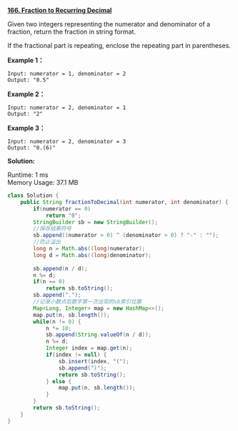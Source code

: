 **[166. Fraction to Recurring Decimal](https://leetcode.com/problems/fraction-to-recurring-decimal/)**

Given two integers representing the numerator and denominator of a fraction, return the fraction in string format.

If the fractional part is repeating, enclose the repeating part in parentheses.

**Example 1：**

```
Input: numerator = 1, denominator = 2
Output: "0.5"

```

**Example 2：**

```
Input: numerator = 2, denominator = 1
Output: "2"

```

**Example 3：**

```
Input: numerator = 2, denominator = 3
Output: "0.(6)"

```

**Solution:**

Runtime: 1 ms<br/>
Memory Usage: 37.1 MB

```java
class Solution {
    public String fractionToDecimal(int numerator, int denominator) {
        if(numerator == 0)
            return "0";
        StringBuilder sb = new StringBuilder();
        //保存结果符号
        sb.append((numerator > 0) ^ (denominator > 0) ? "-" : "");
        //防止溢出
        long n = Math.abs((long)numerator);
        long d = Math.abs((long)denominator);
        
        sb.append(n / d);
        n %= d;
        if(n == 0)
            return sb.toString();
        sb.append(".");
        //记录小数点后数字第一次出现的sb索引位置
        Map<Long, Integer> map = new HashMap<>();
        map.put(n, sb.length());
        while(n != 0) {
            n *= 10;
            sb.append(String.valueOf(n / d));
            n %= d;
            Integer index = map.get(n);
            if(index != null) {
                sb.insert(index, "(");
                sb.append(")");
                return sb.toString();
            } else {
                map.put(n, sb.length());
            }
        }
        return sb.toString();
    }
}

```


